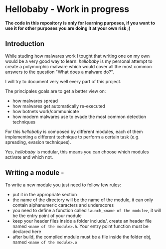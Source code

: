 # Hellobaby - Work in progress 


**The code in this repository is only for learning purposes, 
if you want to use it for other purposes you are doing it at 
your own risk ;)**


## Introduction

While studing how malwares work I tought that writing one on my own would be
a very good way to learn: *hellobaby* is my personal attempt to create a
polymorphic malware which would cover all the most common answers to the
question "What does a malware do?".

I will try to document very well every part of this project.

The principales goals are to get a better view on:

- how malwares spread
- how malwares get automatically re-executed
- how botnets work/communicate
- how modern malwares use to evade the most common detection techniques


For this *hellobaby* is composed by different modules, each of them
implementing a different technique to perform a certain task (e.g. spreading,
evasion techniques).

Yes, *hellobaby* is modular, this means you can choose which modules activate
and which not. 


## Writing a module - 

To write a new module you just need to follow few rules:
- put it in the appropriate section
- the name of the directory will be the name of the module, it can only
  contain alphanumeric caracters and underscores
- you need to define a function called `launch_<name of the module>`,
  it will be the entry point of your module
- keep your header files inside a folder include/, create an header file
  named `<name of the module>.h`. Your entry point function must be
  declared here
- after build, the compiled module must be a file inside the folder
  obj, named `<name of the module>.o`









